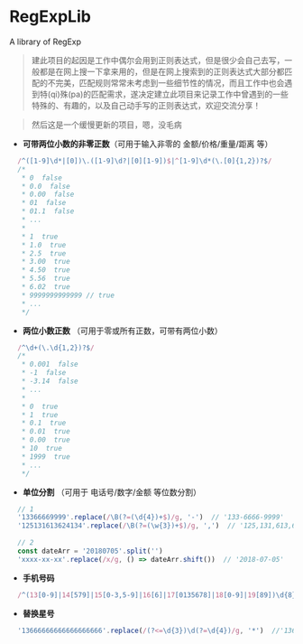 # RegExpLib
A  library of RegExp
> 建此项目的起因是工作中偶尔会用到正则表达式，但是很少会自己去写，一般都是在网上搜一下拿来用的，但是在网上搜索到的正则表达式大部分都匹配的不完美，匹配规则常常未考虑到一些细节性的情况，而且工作中也会遇到特(qi)殊(pa)的匹配需求，遂决定建立此项目来记录工作中曾遇到的一些特殊的、有趣的，以及自己动手写的正则表达式，欢迎交流分享！

> 然后这是一个缓慢更新的项目，嗯，没毛病


- **可带两位小数的非零正数**（可用于输入非零的 金额/价格/重量/距离 等）
```js
  /^([1-9]\d*|[0])\.([1-9]\d?|[0][1-9])$|^[1-9]\d*(\.[0]{1,2})?$/
  /*
   * 0  false
   * 0.0  false
   * 0.00  false
   * 01  false
   * 01.1  false
   * ...
   * 
   * 1  true
   * 1.0  true
   * 2.5  true
   * 3.00  true
   * 4.50  true
   * 5.56  true
   * 6.02  true
   * 9999999999999 // true
   * ...
   */
```


- **两位小数正数** （可用于零或所有正数，可带有两位小数）
```js
  /^\d+(\.\d{1,2})?$/
  /* 
   * 0.001  false
   * -1  false
   * -3.14  false
   * ...
   * 
   * 0  true
   * 1  true
   * 0.1  true
   * 0.01  true
   * 0.00  true
   * 10  true
   * 1999  true
   * ...
   */
```


- **单位分割** （可用于 电话号/数字/金额 等位数分割）
```js
  // 1
  '13366669999'.replace(/\B(?=(\d{4})+$)/g, '-')  // '133-6666-9999'
  '125131613624134'.replace(/\B(?=(\w{3})+$)/g, ',')  // '125,131,613,624,134'
  
  // 2
  const dateArr = '20180705'.split('')
  'xxxx-xx-xx'.replace(/x/g, () => dateArr.shift())  // '2018-07-05'
```


- **手机号码**
```js
  /^(13[0-9]|14[579]|15[0-3,5-9]|16[6]|17[0135678]|18[0-9]|19[89])\d{8}$/
```


- **替换星号**
```js
  '13666666666666666666'.replace(/(?<=\d{3})\d(?=\d{4})/g, '*')  //'136*************6666'
```
